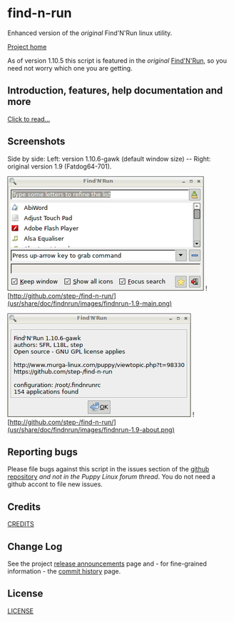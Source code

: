 # find-n-run

Enhanced version of the _original_ Find'N'Run linux utility.

[Project home](http://github.com/step-/find-n-run)

As of version 1.10.5 this script is featured in the _original_
[Find'N'Run](http://www.murga-linux.com/puppy/viewtopic.php?t=98330),
so you need not worry which one you are getting.

## Introduction, features, help documentation and more

[Click to read...](usr/share/doc/findnrun/index.md)

## Screenshots

Side by side: Left: version 1.10.6-gawk (default window size) -- Right: original version 1.9 (Fatdog64-701).

![side-by-side main window](usr/share/doc/findnrun/images/findnrun-1.10.6-main.png)
![http://github.com/step-/find-n-run/](usr/share/doc/findnrun/images/findnrun-1.9-main.png)

![side-by-side about dialog](usr/share/doc/findnrun/images/findnrun-1.10.6-about.png)
![http://github.com/step-/find-n-run/](usr/share/doc/findnrun/images/findnrun-1.9-about.png)

## Reporting bugs

Please file bugs against this script in the issues section of the
[github repository](https://github.com/step-/find-n-run/issues)
_and not in the Puppy Linux forum thread_. You do not need a github accont
to file new issues.

## Credits

[CREDITS](usr/share/doc/findnrun/CREDITS.md)

## Change Log

See the project [release announcements](https://github.com/step-/find-n-run/releases) page and - for fine-grained information - the [commit history](https://github.com/step-/find-n-run/commits/master) page.

## License

[LICENSE](LICENSE)

